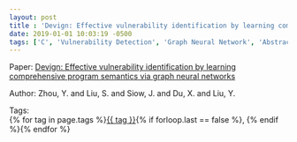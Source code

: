 ```yaml
---
layout: post
title : 'Devign: Effective vulnerability identification by learning comprehensive program semantics via graph neural networks'
date: 2019-01-01 10:03:19 -0500
tags: ['C', 'Vulnerability Detection', 'Graph Neural Network', 'Abstract Syntax Tree (AST)', 'Control Flow Graph (CFG)', 'Data Flow Graph (DFG)']
---
```

Paper: [Devign: Effective vulnerability identification by learning comprehensive program semantics via graph neural networks](https://proceedings.neurips.cc/paper/2019/hash/49265d2447bc3bbfe9e76306ce40a31f-Abstract.html)

Author: Zhou, Y. and Liu, S. and Siow, J. and Du, X. and Liu, Y.




 Tags:  
        <span>{% for tag in page.tags %}<a href="/tags/#{{ tag | slugify }}">{{ tag }}</a>{% if forloop.last == false %}, {% endif %}{% endfor %}</span>
